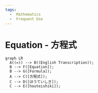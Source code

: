 ```yaml
---
tags:
  -  Mathematics
  -  Frequent Use
---
```

# Equation - 方程式
``` mermaid
graph LR
  A((=)) --> B((English Transcription));
  B --> F([Equation]);
  B --> G([Formula]);
  A --> C([方程式]);
  C --> D([ほうていしき]);
  C --> E([houteishiki]);
```

